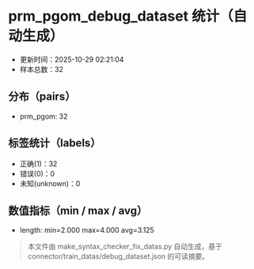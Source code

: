 # prm_pgom_debug_dataset 统计（自动生成）

- 更新时间：2025-10-29 02:21:04
- 样本总数：32

## 分布（pairs）
- prm_pgom: 32

## 标签统计（labels）
- 正确(1)：32
- 错误(0)：0
- 未知(unknown)：0

## 数值指标（min / max / avg）
- length: min=2.000 max=4.000 avg=3.125

> 本文件由 make_syntax_checker_fix_datas.py 自动生成，基于 connector/train_datas/debug_dataset.json 的可读摘要。